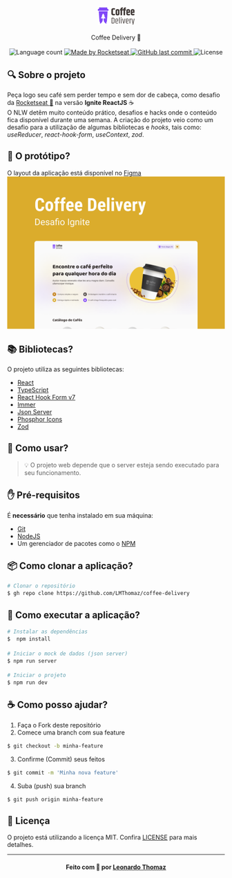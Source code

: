 <h4 align="center">
    <img alt="" src="./.github/logo.png" />
</h4>

<p align="center">
  Coffee Delivery 🚀
  <br>
  <br>

  <img alt="Language count" src="https://img.shields.io/github/repo-size/LMThomaz/coffee-delivery"/>

  <a href="https://rocketseat.com.br">
    <img alt="Made by Rocketseat" src="https://img.shields.io/badge/made%20by-Rocketseat-%237519C1">
  </a>

  <a href="https://github.com/LMThomaz/coffee-delivery/commits/master">
    <img alt="GitHub last commit" src="https://img.shields.io/github/last-commit/LMThomaz/coffee-delivery">
  </a>

  <img alt="License" src="https://img.shields.io/github/license/LMThomaz/coffee-delivery">
</p>

## :mag: Sobre o projeto

Peça logo seu café sem perder tempo e sem dor de cabeça, como desafio da [Rocketseat :rocket:][url-rocketseat] na versão **Ignite ReactJS** :coffee:  
O NLW detêm muito conteúdo prático, desafios e hacks onde o conteúdo fica disponível durante uma semana.
A criação do projeto veio como um desafio para a utilização de algumas bibliotecas e _hooks_, tais como: _useReducer_, _react-hook-form_, _useContext_, _zod_.

## :art: O protótipo?

O layout da aplicação está disponível no [Figma][url-figma]  
![Capa coffee-delivery](.github/capa.png)

## :books: Bibliotecas?

O projeto utiliza as seguintes bibliotecas:

- [React][url-react]
- [TypeScript][url-ts]
- [React Hook Form v7][url-hook-form]
- [Immer][url-immer]
- [Json Server][url-json-server]
- [Phosphor Icons][url-phosphor-react]
- [Zod][url-zod]

## :electric_plug: Como usar?

> :bulb: O projeto web depende que o server esteja sendo executado para seu funcionamento.

## :hand: Pré-requisitos

É **necessário** que tenha instalado em sua máquina:

- [Git][url-git]
- [NodeJS][url-node]
- Um gerenciador de pacotes como o [NPM][url-npm]

## :package: Como clonar a aplicação?

```bash
# Clonar o repositório
$ gh repo clone https://github.com/LMThomaz/coffee-delivery
```

## :rocket: Como executar a aplicação?

```bash
# Instalar as dependências
$  npm install

# Iniciar o mock de dados (json server)
$ npm run server

# Iniciar o projeto
$ npm run dev
```

## :coffee: Como posso ajudar?

1. Faça o Fork deste repositório
2. Comece uma branch com sua feature

```bash
$ git checkout -b minha-feature
```

3. Confirme (Commit) seus feitos

```bash
$ git commit -m 'Minha nova feature'
```

4. Suba (push) sua branch

```bash
$ git push origin minha-feature
```

## :page_with_curl: Licença

O projeto está utilizando a licença MIT. Confira [LICENSE][license] para mais detalhes.

---

<h4 align="center">
Feito com 💜 por <a href="https://www.linkedin.com/in/leonardo-thomaz/" target="_blank">Leonardo Thomaz</a>
</h4>
 
[url-figma]: https://www.figma.com/file/vnswY9FogOWnVGgbtqZE4v/Coffee-Delivery?node-id=0%3A1&t=TB0PDTXaiiHps8MD-1
[url-ts]: https://www.typescriptlang.org/
[url-react]: https://reactjs.org/
[url-hook-form]: https://react-hook-form.com/get-started
[url-rocketseat]: https://rocketseat.com.br/
[url-immer]: https://immerjs.github.io/immer/
[url-json-server]: https://github.com/typicode/json-server
[url-phosphor-react]: https://phosphoricons.com/
[url-zod]: https://zod.dev/
[url-git]: https://git-scm.com/
[url-node]: https://nodejs.org/en/
[url-npm]: https://www.npmjs.com/
[license]: https://github.com/LMThomaz/coffee-delivery/blob/master/LICENSE.md
